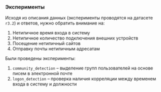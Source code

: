 ### Эксперименты

Исходя из описания данных (эксперименты проводятся на датасете `r3.2`) и ответов, нужно обратить внимание на:

1. Нетипичное время входа в систему
2. Нетипичное количество подключения внешних устройств
3. Посещение нетипичный сайтов
4. Отправку почты нетипичным адресатам

Были проведены эксперименты:

1. `community_detection` – выделение групп пользователей на основе писем в электронной почте
2. `logon_detection` – проверка наличия корреляции между временем входа в систему и должности

